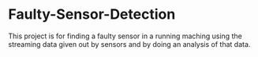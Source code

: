 # Faulty-Sensor-Detection
This project is for finding a faulty sensor in a running maching using the streaming data given out by sensors and by doing an analysis of that data.  
